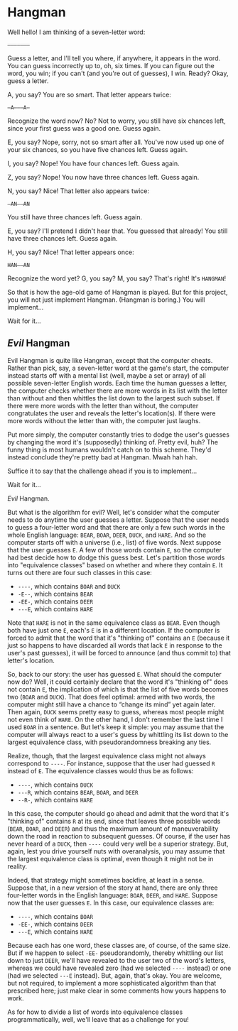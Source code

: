 # Hangman

Well hello! I am thinking of a seven-letter word:

	–––––––

Guess a letter, and I'll tell you where, if anywhere, it appears in the word.
You can guess incorrectly up to, oh, six times. If you can figure out the
word, you win; if you can't (and you're out of guesses), I win. Ready? Okay,
guess a letter.

A, you say? You are so smart. That letter appears twice:

	–A–––A–

Recognize the word now? No? Not to worry, you still have six chances left,
since your first guess was a good one. Guess again.

E, you say? Nope, sorry, not so smart after all. You've now used up one of
your six chances, so you have five chances left. Guess again.

I, you say? Nope! You have four chances left. Guess again.

Z, you say? Nope! You now have three chances left. Guess again.

N, you say? Nice! That letter also appears twice:

	–AN––AN

You still have three chances left. Guess again.

E, you say? I'll pretend I didn't hear that. You guessed that already! You
still have three chances left. Guess again.

H, you say? Nice! That letter appears once:

	HAN––AN

Recognize the word yet? G, you say? M, you say? That's right! It's `HANGMAN`!

So that is how the age-old game of Hangman is played. But for this project, you
will not just implement Hangman. (Hangman is boring.) You will implement...

Wait for it...

## *Evil* Hangman

Evil Hangman is quite like Hangman, except that the computer cheats. Rather
than pick, say, a seven-letter word at the game's start, the computer instead
starts off with a mental list (well, maybe a set or array) of all possible
seven-letter English words. Each time the human guesses a letter, the computer
checks whether there are more words in its list with the letter than without
and then whittles the list down to the largest such subset. If there were more
words with the letter than without, the computer congratulates the user and
reveals the letter's location(s). If there were more words without the letter
than with, the computer just laughs.

Put more simply, the computer constantly tries to dodge the user's guesses by
changing the word it's (supposedly) thinking of. Pretty evil, huh? The funny
thing is most humans wouldn't catch on to this scheme. They'd instead conclude
they're pretty bad at Hangman. Mwah hah hah.

Suffice it to say that the challenge ahead if you is to implement...

Wait for it...

*Evil* Hangman.

But what is the algorithm for evil? Well, let's consider what the computer
needs to do anytime the user guesses a letter. Suppose that the user needs to
guess a four-letter word and that there are only a few such words in the whole
English language: `BEAR`, `BOAR`, `DEER`, `DUCK`, and `HARE`. And so the
computer starts off with a universe (i.e., list) of five words. Next suppose
that the user guesses `E`. A few of those words contain `E`, so the computer
had best decide how to dodge this guess best. Let's partition those words into
"equivalence classes" based on whether and where they contain `E`. It turns out
there are four such classes in this case:

- `----`, which contains `BOAR` and `DUCK`
- `-E--`, which contains `BEAR`
- `-EE-`, which contains `DEER`
- `---E`, which contains `HARE`

Note that `HARE` is not in the same equivalence class as `BEAR`. Even though
both have just one `E`, each's `E` is in a different location. If the computer
is forced to admit that the word that it's "thinking of" contains an `E`
(because it just so happens to have discarded all words that lack `E` in
response to the user's past guesses), it will be forced to announce (and thus
commit to) that letter's location.

So, back to our story: the user has guessed `E`. What should the computer now
do? Well, it could certainly declare that the word it's "thinking of" does not
contain `E`, the implication of which is that the list of five words becomes
two (`BOAR` and `DUCK`). That does feel optimal: armed with two words, the
computer might still have a chance to “change its mind” yet again later. Then
again, `DUCK` seems pretty easy to guess, whereas most people might not even
think of `HARE`. On the other hand, I don't remember the last time I used
`BOAR` in a sentence. But let's keep it simple: you may assume that the
computer will always react to a user's guess by whittling its list down to the
largest equivalence class, with pseudorandomness breaking any ties.

Realize, though, that the largest equivalence class might not always correspond
to `----`. For instance, suppose that the user had guessed `R` instead of `E`.
The equivalence classes would thus be as follows:

- `----`, which contains `DUCK`
- `---R`, which contains `BEAR`, `BOAR`, and `DEER`
- `--R-`, which contains `HARE`

In this case, the computer should go ahead and admit that the word that it's
"thinking of" contains `R` at its end, since that leaves three possible words
(`BEAR`, `BOAR`, and `DEER`) and thus the maximum amount of maneuverability
down the road in reaction to subsequent guesses. Of course, if the user has
never heard of a `DUCK`, then `----` could very well be a superior strategy.
But, again, lest you drive yourself nuts with overanalysis, you may assume that
the largest equivalence class is optimal, even though it might not be in
reality.

Indeed, that strategy might sometimes backfire, at least in a sense. Suppose
that, in a new version of the story at hand, there are only three four-letter
words in the English language: `BOAR`, `DEER`, and `HARE`. Suppose now that the
user guesses `E`. In this case, our equivalence classes are:

- `----`, which contains `BOAR`
- `-EE-`, which contains `DEER`
- `---E`, which contains `HARE`

Because each has one word, these classes are, of course, of the same size. But
if we happen to select `-EE-` pseudorandomly, thereby whittling our list down to
just `DEER`, we'll have revealed to the user two of the word's letters, whereas
we could have revealed zero (had we selected `----` instead) or one (had we
selected `---E` instead). But, again, that's okay. You are welcome, but not
required, to implement a more sophisticated algorithm than that prescribed
here; just make clear in some comments how yours happens to work.

As for how to divide a list of words into equivalence classes
programmatically, well, we'll leave that as a challenge for you!
